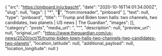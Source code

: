 {
  "src": "https://pinboard.in/u:bascht",
  "date": "2020-10-16T14:01:34.000Z",
  "slug": null,
  "tags": [
    "*",
    "📰",
    "from:inoreader",
    "pinboard"
  ],
  "text": null,
  "type": "pinboard",
  "title": "''Trump and Biden town halls: two channels, two candidates, two planets | US news | The Guardian",
  "images": [],
  "category": "posts",
  "media_url": ", \"\"",
  "description": null,
  "preview_url": null,
  "original_url": "https://www.theguardian.com/us-news/2020/oct/15/trump-biden-town-halls-two-channels-two-candidates-two-planets",
  "location_latitude": null,
  "additional_payload": null,
  "location_longitude": null
}